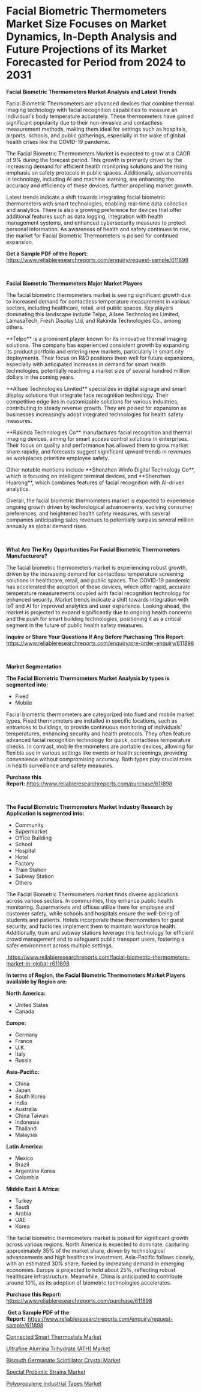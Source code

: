 <p><h1>Facial Biometric Thermometers Market Size Focuses on Market Dynamics, In-Depth Analysis and Future Projections of its Market Forecasted for Period from 2024 to 2031</h1></p><p><strong>Facial Biometric Thermometers Market Analysis and Latest Trends</strong></p>
<p><p>Facial Biometric Thermometers are advanced devices that combine thermal imaging technology with facial recognition capabilities to measure an individual's body temperature accurately. These thermometers have gained significant popularity due to their non-invasive and contactless measurement methods, making them ideal for settings such as hospitals, airports, schools, and public gatherings, especially in the wake of global health crises like the COVID-19 pandemic.</p><p>The Facial Biometric Thermometers Market is expected to grow at a CAGR of 9% during the forecast period. This growth is primarily driven by the increasing demand for efficient health monitoring solutions and the rising emphasis on safety protocols in public spaces. Additionally, advancements in technology, including AI and machine learning, are enhancing the accuracy and efficiency of these devices, further propelling market growth.</p><p>Latest trends indicate a shift towards integrating facial biometric thermometers with smart technologies, enabling real-time data collection and analytics. There is also a growing preference for devices that offer additional features such as data logging, integration with health management systems, and enhanced cybersecurity measures to protect personal information. As awareness of health and safety continues to rise, the market for Facial Biometric Thermometers is poised for continued expansion.</p></p>
<p><strong>Get a Sample PDF of the Report:&nbsp;</strong> <a href="https://www.reliableresearchreports.com/enquiry/request-sample/611898?utm_campaign=16&utm_medium=2&utm_source=Github&utm_content=ia&utm_term=27122024&utm_id=facial-biometric-thermometers">https://www.reliableresearchreports.com/enquiry/request-sample/611898</a></p>
<p>&nbsp;</p>
<p><strong>Facial Biometric Thermometers Major Market Players</strong></p>
<p><p>The facial biometric thermometers market is seeing significant growth due to increased demand for contactless temperature measurement in various sectors, including healthcare, retail, and public spaces. Key players dominating this landscape include Telpo, Allsee Technologies Limited, LamasaTech, Fresh Display Ltd, and Rakinda Technologies Co., among others.</p><p>**Telpo** is a prominent player known for its innovative thermal imaging solutions. The company has experienced consistent growth by expanding its product portfolio and entering new markets, particularly in smart city deployments. Their focus on R&D positions them well for future expansions, especially with anticipated increases in demand for smart health technologies, potentially reaching a market size of several hundred million dollars in the coming years.</p><p>**Allsee Technologies Limited** specializes in digital signage and smart display solutions that integrate face recognition technology. Their competitive edge lies in customizable solutions for various industries, contributing to steady revenue growth. They are poised for expansion as businesses increasingly adopt integrated technologies for health safety measures.</p><p>**Rakinda Technologies Co** manufactures facial recognition and thermal imaging devices, aiming for smart access control solutions in enterprises. Their focus on quality and performance has allowed them to grow market share rapidly, and forecasts suggest significant upward trends in revenues as workplaces prioritize employee safety.</p><p>Other notable mentions include **Shenzhen Winfo Digital Technology Co**, which is focusing on intelligent terminal devices, and **Shenzhen Huarong**, which combines features of facial recognition with AI-driven analytics. </p><p>Overall, the facial biometric thermometers market is expected to experience ongoing growth driven by technological advancements, evolving consumer preferences, and heightened health safety measures, with several companies anticipating sales revenues to potentially surpass several million annually as global demand rises.</p></p>
<p>&nbsp;</p>
<p><strong>What Are The Key Opportunities For Facial Biometric Thermometers Manufacturers?</strong></p>
<p><p>The facial biometric thermometers market is experiencing robust growth, driven by the increasing demand for contactless temperature screening solutions in healthcare, retail, and public spaces. The COVID-19 pandemic has accelerated the adoption of these devices, which offer rapid, accurate temperature measurements coupled with facial recognition technology for enhanced security. Market trends indicate a shift towards integration with IoT and AI for improved analytics and user experience. Looking ahead, the market is projected to expand significantly due to ongoing health concerns and the push for smart building technologies, positioning it as a critical segment in the future of public health safety measures.</p></p>
<p><strong>Inquire or Share Your Questions If Any Before Purchasing This Report:</strong> <a href="https://www.reliableresearchreports.com/enquiry/pre-order-enquiry/611898?utm_campaign=16&utm_medium=2&utm_source=Github&utm_content=ia&utm_term=27122024&utm_id=facial-biometric-thermometers">https://www.reliableresearchreports.com/enquiry/pre-order-enquiry/611898</a></p>
<p>&nbsp;</p>
<p><strong>Market Segmentation</strong></p>
<p><strong>The Facial Biometric Thermometers Market Analysis by types is segmented into:</strong></p>
<p><ul><li>Fixed</li><li>Mobile</li></ul></p>
<p><p>Facial biometric thermometers are categorized into fixed and mobile market types. Fixed thermometers are installed in specific locations, such as entrances to buildings, to provide continuous monitoring of individuals' temperatures, enhancing security and health protocols. They often feature advanced facial recognition technology for quick, contactless temperature checks. In contrast, mobile thermometers are portable devices, allowing for flexible use in various settings like events or health screenings, providing convenience without compromising accuracy. Both types play crucial roles in health surveillance and safety measures.</p></p>
<p><strong>Purchase this Report:&nbsp;</strong><a href="https://www.reliableresearchreports.com/purchase/611898?utm_campaign=16&utm_medium=2&utm_source=Github&utm_content=ia&utm_term=27122024&utm_id=facial-biometric-thermometers">https://www.reliableresearchreports.com/purchase/611898</a></p>
<p>&nbsp;</p>
<p><strong>The Facial Biometric Thermometers Market Industry Research by Application is segmented into:</strong></p>
<p><ul><li>Community</li><li>Supermarket</li><li>Office Building</li><li>School</li><li>Hospital</li><li>Hotel</li><li>Factory</li><li>Train Station</li><li>Subway Station</li><li>Others</li></ul></p>
<p><p>The Facial Biometric Thermometers market finds diverse applications across various sectors. In communities, they enhance public health monitoring. Supermarkets and offices utilize them for employee and customer safety, while schools and hospitals ensure the well-being of students and patients. Hotels incorporate these thermometers for guest security, and factories implement them to maintain workforce health. Additionally, train and subway stations leverage this technology for efficient crowd management and to safeguard public transport users, fostering a safer environment across multiple settings.</p></p>
<p><a href="https://www.reliableresearchreports.com/facial-biometric-thermometers-market-in-global-r611898?utm_campaign=16&utm_medium=2&utm_source=Github&utm_content=ia&utm_term=27122024&utm_id=facial-biometric-thermometers">&nbsp;https://www.reliableresearchreports.com/facial-biometric-thermometers-market-in-global-r611898</a></p>
<p><strong>In terms of Region, the Facial Biometric Thermometers Market Players available by Region are:</strong></p>
<p>
    <p> <strong> North America: </strong>
        <ul>
            <li>United States</li>
            <li>Canada</li>
        </ul>
        </p> 
    <p> <strong> Europe: </strong>
        <ul>
            <li>Germany</li>
            <li>France</li>
            <li>U.K.</li>
            <li>Italy</li>
            <li>Russia</li>
        </ul>
        </p> 
    <p> <strong> Asia-Pacific: </strong>
        <ul>
            <li>China</li>
            <li>Japan</li>
            <li>South Korea</li>
            <li>India</li>
            <li>Australia</li>
            <li>China Taiwan</li>
            <li>Indonesia</li>
            <li>Thailand</li>
            <li>Malaysia</li>
        </ul>
        </p> 
    <p> <strong> Latin America: </strong>
        <ul>
            <li>Mexico</li>
            <li>Brazil</li>
            <li>Argentina Korea</li>
            <li>Colombia</li>
        </ul>
        </p> 
    <p> <strong> Middle East & Africa: </strong>
        <ul>
            <li>Turkey</li>
            <li>Saudi</li>
            <li>Arabia</li>
            <li>UAE</li>
            <li>Korea</li>
        </ul>
    </p>
    </p>
<p><p>The facial biometric thermometers market is poised for significant growth across various regions. North America is expected to dominate, capturing approximately 35% of the market share, driven by technological advancements and high healthcare investment. Asia-Pacific follows closely, with an estimated 30% share, fueled by increasing demand in emerging economies. Europe is projected to hold about 25%, reflecting robust healthcare infrastructure. Meanwhile, China is anticipated to contribute around 10%, as its adoption of biometric technologies accelerates.</p></p>
<p><strong>Purchase this Report: </strong><a href="https://www.reliableresearchreports.com/purchase/611898?utm_campaign=16&utm_medium=2&utm_source=Github&utm_content=ia&utm_term=27122024&utm_id=facial-biometric-thermometers">https://www.reliableresearchreports.com/purchase/611898</a></p>
<p>&nbsp;<strong>Get a Sample PDF of the Report:&nbsp;&nbsp;</strong><a href="https://www.reliableresearchreports.com/enquiry/request-sample/611898?utm_campaign=16&utm_medium=2&utm_source=Github&utm_content=ia&utm_term=27122024&utm_id=facial-biometric-thermometers">https://www.reliableresearchreports.com/enquiry/request-sample/611898</a></p>
<p><strong></strong></p>
<p><p><a href="https://github.com/JosephineMcguire65/Market-Research-Report-List-1/blob/main/connected-smart-thermostats-market.md?utm_campaign=16&utm_medium=2&utm_source=Github&utm_content=ia&utm_term=27122024&utm_id=facial-biometric-thermometers">Connected Smart Thermostats Market</a></p><p><a href="https://github.com/shirleenfraker87/Market-Research-Report-List-1/blob/main/ultrafine-alumina-trihydrate-ath-market.md?utm_campaign=16&utm_medium=2&utm_source=Github&utm_content=ia&utm_term=27122024&utm_id=facial-biometric-thermometers">Ultrafine Alumina Trihydrate (ATH) Market</a></p><p><a href="https://github.com/mezokathleen834/Market-Research-Report-List-1/blob/main/bismuth-germanate-scintillator-crystal-market.md?utm_campaign=16&utm_medium=2&utm_source=Github&utm_content=ia&utm_term=27122024&utm_id=facial-biometric-thermometers">Bismuth Germanate Scintillator Crystal Market</a></p><p><a href="https://github.com/norbeludie83/Market-Research-Report-List-1/blob/main/special-probiotic-strains-market.md?utm_campaign=16&utm_medium=2&utm_source=Github&utm_content=ia&utm_term=27122024&utm_id=facial-biometric-thermometers">Special Probiotic Strains Market</a></p><p><a href="https://github.com/jerhoskinson197676/Market-Research-Report-List-1/blob/main/polypropylene-industrial-tapes-market.md?utm_campaign=16&utm_medium=2&utm_source=Github&utm_content=ia&utm_term=27122024&utm_id=facial-biometric-thermometers">Polypropylene Industrial Tapes Market</a></p></p>